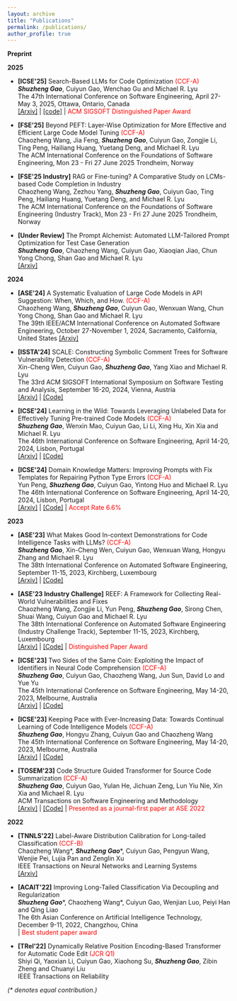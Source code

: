 ```yaml
---
layout: archive
title: "Publications"
permalink: /publications/
author_profile: true
---
```



**Preprint**


**2025**

- **[ICSE'25]** Search-Based LLMs for Code Optimization <font color='red'>(CCF-A)</font>   
_**Shuzheng Gao**_, Cuiyun Gao, Wenchao Gu and Michael R. Lyu    
The 47th International Conference on Software Engineering, April 27- May 3, 2025, Ottawa, Ontario, Canada   
[[Arxiv]](https://arxiv.org/abs/2408.12159) \| [[code]](https://github.com/shuzhenggao/sbllm) \| <span style="color:red"> ACM SIGSOFT Distinguished Paper Award </span>  

- **[FSE'25]** Beyond PEFT: Layer-Wise Optimization for More Effective and Efficient Large Code Model Tuning <font color='red'>(CCF-A)</font>   
Chaozheng Wang, Jia Feng, _**Shuzheng Gao**_, Cuiyun Gao, Zongjie Li, Ting Peng, Hailiang Huang, Yuetang Deng, and Michael R. Lyu   
The ACM International Conference on the Foundations of Software Engineering, Mon 23 - Fri 27 June 2025 Trondheim, Norway 


- **[FSE'25 Industry]** RAG or Fine-tuning? A Comparative Study on LCMs-based Code Completion in Industry  
Chaozheng Wang, Zezhou Yang, _**Shuzheng Gao**_, Cuiyun Gao, Ting Peng, Hailiang Huang, Yuetang Deng, and Michael R. Lyu   
The ACM International Conference on the Foundations of Software Engineering  (Industry Track), Mon 23 - Fri 27 June 2025 Trondheim, Norway  


- **[Under Review]** The Prompt Alchemist: Automated LLM-Tailored Prompt Optimization for Test Case Generation    
_**Shuzheng Gao**_, Chaozheng Wang, Cuiyun Gao, Xiaoqian Jiao, Chun Yong Chong, Shan Gao and Michael R. Lyu   
[[Arxiv]](https://arxiv.org/abs/2501.01329)


**2024**

- **[ASE'24]** A Systematic Evaluation of Large Code Models in API Suggestion: When, Which, and How. <font color='red'>(CCF-A)</font>   
Chaozheng Wang, _**Shuzheng Gao**_, Cuiyun Gao, Wenxuan Wang, Chun Yong Chong, Shan Gao and Michael R. Lyu  
The 39th IEEE/ACM International Conference on Automated Software Engineering, October 27-November 1, 2024, Sacramento, California, United States
[[Arxiv]](https://arxiv.org/abs/2409.13178)  

- **[ISSTA'24]** SCALE: Constructing Symbolic Comment Trees for Software Vulnerability Detection <font color='red'>(CCF-A)</font>   
Xin-Cheng Wen, Cuiyun Gao, _**Shuzheng Gao**_, Yang Xiao and Michael R. Lyu  
The 33rd ACM SIGSOFT International Symposium on Software Testing and Analysis, September 16-20, 2024, Vienna, Austria  
[[Arxiv]](https://arxiv.org/abs/2403.19096) \| [[Code]](https://github.com/Xin-Cheng-Wen/Comment4Vul)  

- **[ICSE'24]** Learning in the Wild: Towards Leveraging Unlabeled Data for  Effectively Tuning Pre-trained Code Models <font color='red'>(CCF-A)</font>   
_**Shuzheng Gao**_, Wenxin Mao, Cuiyun Gao, Li Li, Xing Hu, Xin Xia and Michael R. Lyu  
The 46th International Conference on Software Engineering, April 14-20, 2024, Lisbon, Portugal  
[[Arxiv]](https://arxiv.org/abs/2401.01060) \| [[Code]](https://github.com/shuzhenggao/HINT)  

- **[ICSE'24]** Domain Knowledge Matters: Improving Prompts with Fix Templates for Repairing Python Type Errors <font color='red'>(CCF-A)</font>   
Yun Peng, _**Shuzheng Gao**_, Cuiyun Gao, Yintong Huo and Michael R. Lyu  
The 46th International Conference on Software Engineering, April 14-20, 2024, Lisbon, Portugal  
[[Arxiv]](https://arxiv.org/abs/2306.01394) \| [[Code]](https://github.com/JohnnyPeng18/TypeFix) \| <span style="color:red"> Accept Rate 6.6% </span>


**2023**

- **[ASE'23]** What Makes Good In-context Demonstrations for Code Intelligence Tasks with LLMs? <font color='red'>(CCF-A)</font>  
_**Shuzheng Gao**_, Xin-Cheng Wen, Cuiyun Gao, Wenxuan Wang, Hongyu Zhang and Michael R. Lyu  
The 38th International Conference on Automated Software Engineering, September 11-15, 2023, Kirchberg, Luxembourg   
[[Arxiv]](https://arxiv.org/abs/2304.07575) \| [[Code]](https://github.com/shuzhenggao/ICL) 

- **[ASE'23 Industry Challenge]** REEF: A Framework for Collecting Real-World Vulnerabilities and Fixes  
Chaozheng Wang, Zongjie Li, Yun Peng, _**Shuzheng Gao**_, Sirong Chen, Shuai Wang, Cuiyun Gao and Michael R. Lyu  
The 38th International Conference on Automated Software Engineering (Industry Challenge Track), September 11-15, 2023, Kirchberg, Luxembourg   
[[Arxiv]](https://arxiv.org/abs/2309.08115) \| [[Code]](https://github.com/ASE-REEF/REEF-script) \| <span style="color:red"> Distinguished Paper Award </span>

- **[ICSE'23]** Two Sides of the Same Coin: Exploiting the Impact of Identifiers in Neural Code Comprehension <font color='red'>(CCF-A)</font>  
_**Shuzheng Gao**_, Cuiyun Gao, Chaozheng Wang, Jun Sun, David Lo and Yue Yu  
The 45th International Conference on Software Engineering, May 14-20, 2023, Melbourne, Australia   
[[Arxiv]](https://arxiv.org/abs/2207.11104) \| [[Code]](https://github.com/ReliableCoding/CREAM)  

- **[ICSE'23]** Keeping Pace with Ever-Increasing Data: Towards Continual Learning of Code Intelligence Models <font color='red'>(CCF-A)</font>   
_**Shuzheng Gao**_, Hongyu Zhang, Cuiyun Gao and Chaozheng Wang  
The 45th International Conference on Software Engineering, May 14-20, 2023, Melbourne, Australia  
[[Arxiv]](https://arxiv.org/abs/2209.07027) \| [[Code]](https://github.com/ReliableCoding/REPEAT) 

- **[TOSEM'23]** Code Structure Guided Transformer for Source Code Summarization <font color='red'>(CCF-A)</font>  
 _**Shuzheng Gao**_, Cuiyun Gao, Yulan He, Jichuan Zeng, Lun Yiu Nie, Xin Xia and Michael R. Lyu  
ACM Transactions on Software Engineering and Methodology  
[[Arxiv]](https://arxiv.org/abs/2104.09340) \| [[Code]](https://github.com/shuzhenggao/SG-Trans) \| <span style="color:red"> Presented as a journal-first paper at ASE 2022 </span>




**2022**

- **[TNNLS'22]** Label-Aware Distribution Calibration for Long-tailed Classification <font color='red'>(CCF-B)</font>  
Chaozheng Wang\*, _**Shuzheng Gao**_\*, Cuiyun Gao, Pengyun Wang, Wenjie Pei, Lujia Pan and Zenglin Xu  
IEEE Transactions on Neural Networks and Learning Systems   
[[Arxiv]](https://arxiv.org/abs/2111.04901)

- **[ACAIT'22]** Improving Long-Tailed Classification Via Decoupling and Regularization     
 _**Shuzheng Gao**_\*, Chaozheng Wang\*, Cuiyun Gao, Wenjian Luo, Peiyi Han and Qing Liao  
The 6th Asian Conference on Artificial Intelligence Technology, December 9-11, 2022, Changzhou, China  
\| <span style="color:red"> Best student paper award  </span>

- **[TRel'22]** Dynamically Relative Position Encoding-Based Transformer for Automatic Code Edit <font color='red'>(JCR Q1)</font>  
Shiyi Qi, Yaoxian Li, Cuiyun Gao, Xiaohong Su, _**Shuzheng Gao**_, Zibin Zheng and Chuanyi Liu  
IEEE Transactions on Reliability  



_(* denotes equal contribution.)_

